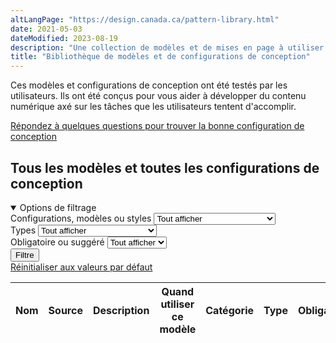 ```yaml
--- 
altLangPage: "https://design.canada.ca/pattern-library.html"
date: 2021-05-03
dateModified: 2023-08-19
description: "Une collection de modèles et de mises en page à utiliser pour le contenu numérique du gouvernement du Canada."
title: "Bibliothèque de modèles et de configurations de conception"
---
```

<section>
  <p>Ces modèles et configurations de conception ont été testés par les utilisateurs. Ils ont été conçus pour vous aider à développer du contenu numérique axé sur les tâches que les utilisateurs tentent d'accomplir.</p>
  <a href="{{ site.url }}/trouvez-modeles-configurations-conception-contenu-web.html" class="btn btn-default mrgn-bttm-md">Répondez à quelques questions pour trouver la bonne configuration de conception</a>
  <h2 id="modeles">Tous les modèles et toutes les configurations de conception</h2>
  <div class="row mrgn-tp-md">
    <div class="col-md-3 small">
      <details open="open">
        <summary class="bg-primary text-center">Options de filtrage</summary>
        <form class="wb-tables-filter mrgn-lft-md mrgn-rght-md" data-bind-to="design">
          <div class="row mrgn-tp-lg mrgn-bttm-lg">
            <div class="form-group">
              <label for="dt_cat">Configurations, modèles ou styles</label>
              <select class="form-control maxwidth" id="dt_cat" name="dt_cat" data-column="4">
                <option value="">Tout afficher</option>
                <option value="Configuration de conception">Configurations de conception</option>
                <option value="Modèle de page">Modèles de page</option>
                <option value="Style">Styles</option>
              </select>
            </div>
            <div class="form-group">
              <label for="dt_type">Types</label>
              <select class="form-control maxwidth" id="dt_type" name="dt_type" data-column="5">
                <option value="">Tout afficher</option>
                <option value="Destination">Destination</option>
                <option value="Modèle à l'échelle du gouvernement">À l'échelle du gouvernement</option>
                <option value="Institutionnel">Institution</option>
                <option value="Configuration à l'échelle du site">À l'échelle du site</option>
                <option value="Interaction">Interaction</option>
                <option value="Navigation">Navigation</option>
                <option value="Promotion">Promotion</option>
                <option value="Modèle de thème">Thème et sujet</option>
                <option value="Visuel">Visuel</option>
              </select>
            </div>
            <div class="form-group">
              <label for="dt_mand">Obligatoire ou suggéré</label>
              <select class="form-control maxwidth" id="dt_mand" name="dt_mand" data-column="6">
                <option value="">Tout afficher</option>
                <option value="Obligatoire">Obligatoire</option>
                <option value="Non">Suggéré</option>
              </select>
            </div>
            <div class="col-md-12 mrgn-tp-lg">
              <button type="submit" class="btn btn-primary full-width" aria-controls="dataset-filter"><span class="fas fa-filter mrgn-rght-sm"></span> Filtre</button>
            </div>
            <div class="col-md-12 mrgn-tp-md"><a href="bibliotheque-modeles.html" class="btn btn-default full-width">Réinitialiser aux valeurs par défaut</a></div>
          </div>
        </form>
      </details>
    </div>
    <div class="col-md-9">
      <div class="panel panel-default">
        <div class="mrgn-tp-md mrgn-bttm-md">
          <table class="wb-tables table table-striped small" aria-live="polite" id="design" data-page-length="100" data-wb-tables="{
            &quot;bDeferRender&quot;: true,
            &quot;ajaxSource&quot;: &quot;./ajax/patterns-01-fr.json&quot;,
            &quot;order&quot;: [0, &quot;asc&quot;],
            &quot;paging&quot;: false,
            &quot;info&quot;: false,
            &quot;columns&quot;: [
            { &quot;data&quot;: &quot;NAME&quot;, &quot;className&quot;: &quot;&quot; },
            { &quot;data&quot;: &quot;SOURCE&quot;,  &quot;visible&quot;: false },
            { &quot;data&quot;: &quot;DESCRIPTION&quot;,  &quot;visible&quot;: false },
            { &quot;data&quot;: &quot;WHENTOUSE&quot;, &quot;className&quot;: &quot;&quot;, &quot;orderable&quot;: false },
            { &quot;data&quot;: &quot;CATEGORY&quot;, &quot;className&quot;: &quot;&quot; },
            { &quot;data&quot;: &quot;TYPE&quot;, &quot;className&quot;: &quot;&quot; },
            { &quot;data&quot;: &quot;MANDATORY&quot;,  &quot;visible&quot;: false },
            { &quot;data&quot;: &quot;TANDP&quot;,  &quot;visible&quot;: false, &quot;Search&quot;: &quot;1&quot; }
            ], 
            &quot;searchCols&quot;: [
            null,
            null,
            null,
            null,
            null,
            null, 
            null,
            { &quot;sSearch&quot;: &quot;1&quot; }]
            }">
            <thead>
              <tr>
                <th class="col-md-03">Nom</th>
                <th>Source</th>
                <th>Description</th>
                <th class="col-md-05">Quand utiliser ce modèle</th>
                <th class="col-md-02">Catégorie</th>
                <th class="col-md-02">Type</th>
                <th>Obligatoire</th>
                <th>Modèles et configurations</th>
              </tr>
            </thead>
          </table>
        </div>
      </div>
    </div>
  </div>
</section>
